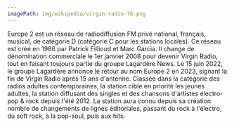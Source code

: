 ```yaml
---
imagePath: img/wikipedia/virgin-radio-76.png
---
```


Europe 2 est un réseau de radiodiffusion FM privé national, français, musical, de catégorie D (catégorie C pour les stations locales). Ce réseau est créé en 1986 par Patrick Fillioud et Marc Garcia. Il change de dénomination commerciale le 1er janvier 2008 pour devenir Virgin Radio, tout en faisant toujours partie du groupe Lagardère News.
Le 15 juin 2022, le groupe Lagardère annonce le retour au nom Europe 2 en 2023, signant la fin de Virgin Radio après 15 ans d'antenne.
Classée dans la catégorie des radios adultes contemporaines, la station cible en priorité les jeunes adultes, la station diffusant des singles et des chansons d'artistes électro-pop & rock depuis l'été 2012. La station aura connu depuis sa création nombre de changements de lignes éditoriales, passant du rock à l'électro, du soft rock, à la pop-soul, puis aux hits.


